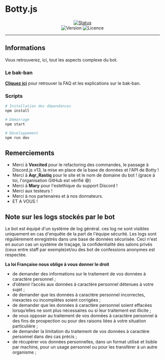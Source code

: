 # Botty.js

<p align="center">
<a href="https://bottybot.statuspage.io">
<img alt="Status" src="https://img.shields.io/badge/dynamic/json?color=c36666&label=Status&query=%24.status.description&url=https%3A%2F%2F7dlbrn7w2vm1.statuspage.io%2Fapi%2Fv2%2Fstatus.json&style=for-the-badge" />
</a> <br />
<img alt="Version" src="https://img.shields.io/github/package-json/v/betawolfy/botty.js.svg?style=flat-square&label=Version&color=c36666" />
<img alt="Licence" src="https://img.shields.io/github/license/betawolfy/botty.js?style=flat-square&label=Licence&color=c36666" />
</p>

<hr />

## Informations
Vous retrouverez, ici, tout les aspects complexe du bot.

### Le bak-ban
[**Cliquez ici**](https://github.com/betawolfy/botty.js/wiki/BAK-BAN)
pour retrouver la FAQ et les explications sur le bak-ban.

### Scripts

```bash
# Installation des dépendances
npm install

# Démarrage
npm start

# Développement
npm run dev
```

## Remerciements 

- Merci à **Vexcited** pour le refactoring des commandes, le passage à Discord.js v13, la mise en place de la base de données et l'API de Botty !
- Merci à **Aqr_Rastiq** pour le site et le nom de domaine du bot ! (grace à toi, l'organisation GitHub est vérifié :smile:)
- Merci à **Mary** pour l'estethique du support Discord !
- Merci aux testeurs !
- Merci à nos partenaires et à nos donnateurs.
- ET A VOUS !

## Note sur les logs stockés par le bot

Le bot est équipé d'un système de log général. ces log ne sont visibles uniquement en cas d'enquête de la part de l'équipe sécurité. Les logs sont régulièrement enregistrés dans une base de données sécurisée. Ceci n'est en aucun cas un système de traçage, la confidentialité des salons privés (ceux entre staff par exemple)et/ou des bot de confessions anonymes est respectée.


**La loi Française nous oblige à vous donner le droit**
- de demander des informations sur le traitement de vos données à caractère personnel ;
- d’obtenir l’accès aux données à caractère personnel détenues à votre sujet ;
- de demander que les données à caractère personnel incorrectes, inexactes ou incomplètes soient corrigées ;
- de demander que les données à caractère personnel soient effacées lorsqu’elles ne sont plus nécessaires ou si leur traitement est illicite ;
- de vous opposer au traitement de vos données à caractère personnel à des fins de prospection ou pour des raisons liées à votre situation particulière ;
- de demander la limitation du traitement de vos données à caractère personnel dans des cas précis ;
- de récupérer vos données personnelles, dans un format utilisé et lisible par machine, pour un usage personnel ou pour les transférer à un autre organisme ;
